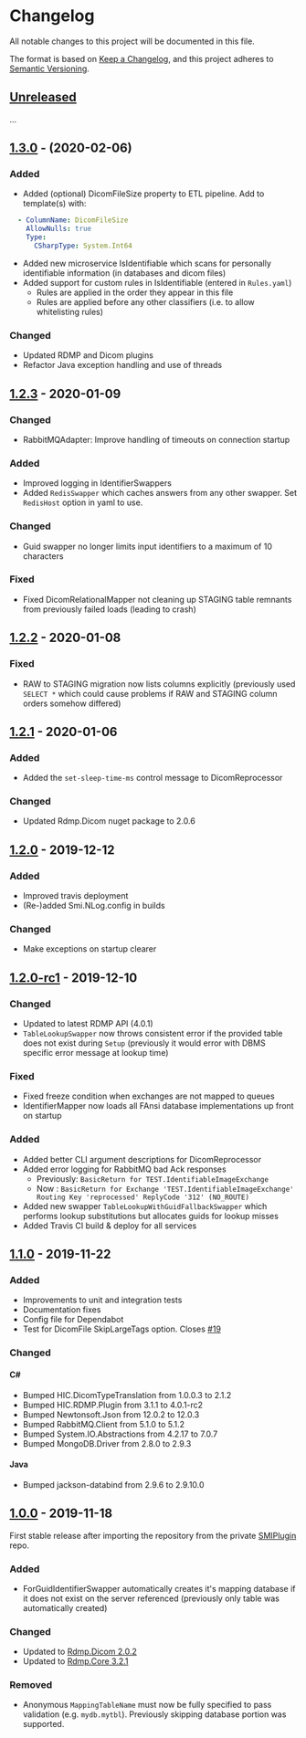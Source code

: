 
# Changelog

All notable changes to this project will be documented in this file.

The format is based on [Keep a Changelog](https://keepachangelog.com/en/1.0.0/), and this project adheres to [Semantic Versioning](https://semver.org/spec/v2.0.0.html).

## [Unreleased]

...

## [1.3.0] - (2020-02-06)

### Added

- Added (optional) DicomFileSize property to ETL pipeline.  Add to template(s) with:
```yaml
  - ColumnName: DicomFileSize
    AllowNulls: true
    Type:
      CSharpType: System.Int64
```

- Added new microservice IsIdentifiable which scans for personally identifiable information (in databases and dicom files)
- Added support for custom rules in IsIdentifiable (entered in `Rules.yaml`)
  - Rules are applied in the order they appear in this file
  - Rules are applied before any other classifiers (i.e. to allow whitelisting rules)

### Changed

- Updated RDMP and Dicom plugins
- Refactor Java exception handling and use of threads

## [1.2.3] - 2020-01-09

### Changed

- RabbitMQAdapter: Improve handling of timeouts on connection startup

### Added

- Improved logging in IdentifierSwappers
- Added `RedisSwapper` which caches answers from any other swapper.  Set `RedisHost` option in yaml to use.

### Changed

- Guid swapper no longer limits input identifiers to a maximum of 10 characters

### Fixed

- Fixed DicomRelationalMapper not cleaning up STAGING table remnants from previously failed loads (leading to crash)

## [1.2.2] - 2020-01-08

### Fixed

- RAW to STAGING migration now lists columns explicitly (previously used `SELECT *` which could cause problems if RAW and STAGING column orders somehow differed)

## [1.2.1] - 2020-01-06

### Added

- Added the `set-sleep-time-ms` control message to DicomReprocessor

### Changed

- Updated Rdmp.Dicom nuget package to 2.0.6

## [1.2.0] - 2019-12-12

### Added

- Improved travis deployment
- (Re-)added Smi.NLog.config in builds

### Changed

- Make exceptions on startup clearer

## [1.2.0-rc1] - 2019-12-10

### Changed

- Updated to latest RDMP API (4.0.1)
- `TableLookupSwapper` now throws consistent error if the provided table does not exist during `Setup` (previously it would error with DBMS specific error message at lookup time)

### Fixed

- Fixed freeze condition when exchanges are not mapped to queues
- IdentifierMapper now loads all FAnsi database implementations up front on startup

### Added

- Added better CLI argument descriptions for DicomReprocessor
- Added error logging for RabbitMQ bad Ack responses 
  - Previously: `BasicReturn for TEST.IdentifiableImageExchange`
  - Now : `BasicReturn for Exchange 'TEST.IdentifiableImageExchange' Routing Key 'reprocessed' ReplyCode '312' (NO_ROUTE)`
- Added new swapper `TableLookupWithGuidFallbackSwapper` which performs lookup substitutions but allocates guids for lookup misses
- Added Travis CI build & deploy for all services

## [1.1.0] - 2019-11-22

### Added

- Improvements to unit and integration tests
- Documentation fixes
- Config file for Dependabot
- Test for DicomFile SkipLargeTags option. Closes [#19](https://dev.azure.com/SmiOps/MVP%20Service/_workitems/edit/19)

### Changed

#### C#

- Bumped HIC.DicomTypeTranslation from 1.0.0.3 to 2.1.2
- Bumped HIC.RDMP.Plugin from 3.1.1 to 4.0.1-rc2
- Bumped Newtonsoft.Json from 12.0.2 to 12.0.3
- Bumped RabbitMQ.Client from 5.1.0 to 5.1.2
- Bumped System.IO.Abstractions from 4.2.17 to 7.0.7
- Bumped MongoDB.Driver from 2.8.0 to 2.9.3

#### Java

- Bumped jackson-databind from 2.9.6 to 2.9.10.0

## [1.0.0] - 2019-11-18

First stable release after importing the repository from the private [SMIPlugin](https://github.com/HicServices/SMIPlugin) repo.

### Added

- ForGuidIdentifierSwapper automatically creates it's mapping database if it does not exist on the server referenced (previously only table was automatically created)

### Changed

- Updated to [Rdmp.Dicom 2.0.2](https://github.com/HicServices/RdmpDicom/blob/master/CHANGELOG.md#202-2019-11-13)
- Updated to [Rdmp.Core 3.2.1](https://github.com/HicServices/RDMP/blob/develop/CHANGELOG.md#321---2019-10-30)

### Removed

- Anonymous `MappingTableName` must now be fully specified to pass validation (e.g. `mydb.mytbl`).  Previously skipping database portion was supported.


[Unreleased]: https://github.com/SMI/SmiServices/compare/v1.3.0...develop
[1.3.0]:  https://github.com/SMI/SmiServices/compare/v1.2.3...v1.3.0
[1.2.3]:  https://github.com/SMI/SmiServices/compare/v1.2.2...v1.2.3
[1.2.2]:  https://github.com/SMI/SmiServices/compare/v1.2.1...v1.2.2
[1.2.1]:  https://github.com/SMI/SmiServices/compare/1.2.0...v1.2.1
[1.2.0]:  https://github.com/SMI/SmiServices/compare/1.1.0-rc1...1.2.0
[1.2.0-rc1]:  https://github.com/SMI/SmiServices/compare/1.1.0...1.2.0-rc1
[1.1.0]: https://github.com/SMI/SmiServices/compare/1.0.0...1.1.0
[1.0.0]: https://github.com/SMI/SmiServices/releases/tag/1.0.0
